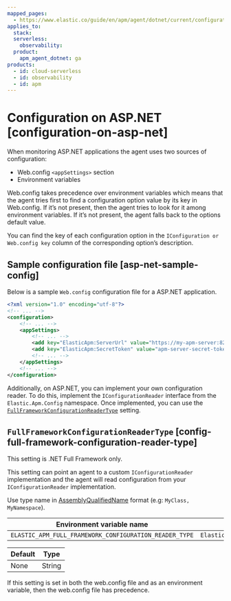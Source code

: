 ```yaml
---
mapped_pages:
  - https://www.elastic.co/guide/en/apm/agent/dotnet/current/configuration-on-asp-net.html
applies_to:
  stack:
  serverless:
    observability:
  product:
    apm_agent_dotnet: ga
products:
  - id: cloud-serverless
  - id: observability
  - id: apm
---
```


# Configuration on ASP.NET [configuration-on-asp-net]

When monitoring ASP.NET applications the agent uses two sources of configuration:

* Web.config `<appSettings>` section
* Environment variables

Web.config takes precedence over environment variables which means that the agent tries first to find a configuration option value by its key in Web.config. If it’s not present, then the agent tries to look for it among environment variables. If it’s not present, the agent falls back to the options default value.

You can find the key of each configuration option in the `IConfiguration or Web.config key` column of the corresponding option’s description.


## Sample configuration file [asp-net-sample-config]

Below is a sample `Web.config` configuration file for a ASP.NET application.

```xml
<?xml version="1.0" encoding="utf-8"?>
<!-- ... -->
<configuration>
    <!-- ... -->
    <appSettings>
        <!-- ... -->
        <add key="ElasticApm:ServerUrl" value="https://my-apm-server:8200" />
        <add key="ElasticApm:SecretToken" value="apm-server-secret-token" />
        <!-- ... -->
    </appSettings>
    <!-- ... -->
</configuration>
```

Additionally, on ASP.NET, you can implement your own configuration reader. To do this, implement the `IConfigurationReader` interface from the `Elastic.Apm.Config` namespace. Once implemented, you can use the [`FullFrameworkConfigurationReaderType`](#config-full-framework-configuration-reader-type) setting.


## `FullFrameworkConfigurationReaderType` [config-full-framework-configuration-reader-type]

This setting is .NET Full Framework only.

This setting can point an agent to a custom `IConfigurationReader` implementation and the agent will read configuration from your `IConfigurationReader` implementation.

Use type name in  [AssemblyQualifiedName](https://docs.microsoft.com/en-us/dotnet/api/system.type.assemblyqualifiedname?view=netcore-3.1#System_Type_AssemblyQualifiedName) format (e.g: `MyClass, MyNamespace`).

| Environment variable name | Web.config key |
| --- | --- |
| `ELASTIC_APM_FULL_FRAMEWORK_CONFIGURATION_READER_TYPE` | `ElasticApm:FullFrameworkConfigurationReaderType` |

| Default | Type |
| --- | --- |
| None | String |

If this setting is set in both the web.config file and as an environment variable, then the web.config file has precedence.

